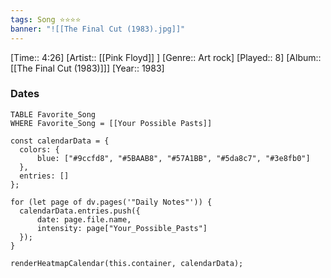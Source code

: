 ```yaml
---
tags: Song ⭐⭐⭐⭐ 
banner: "![[The Final Cut (1983).jpg]]"
---
```

[Time:: 4:26]
[Artist:: [[Pink Floyd]] ]
[Genre:: Art rock]
[Played:: 8]
[Album:: [[The Final Cut (1983)]]]
[Year:: 1983]
### Dates
````dataview
TABLE Favorite_Song
WHERE Favorite_Song = [[Your Possible Pasts]]
````
  ```dataviewjs
const calendarData = { 
	colors: { 
		blue: ["#9ccfd8", "#5BAAB8", "#57A1BB", "#5da8c7", "#3e8fb0"] 
	}, 
	entries: [] 
}; 

for (let page of dv.pages('"Daily Notes"')) { 
	calendarData.entries.push({ 
		date: page.file.name, 
		intensity: page["Your_Possible_Pasts"]
	}); 
} 

renderHeatmapCalendar(this.container, calendarData);
```
